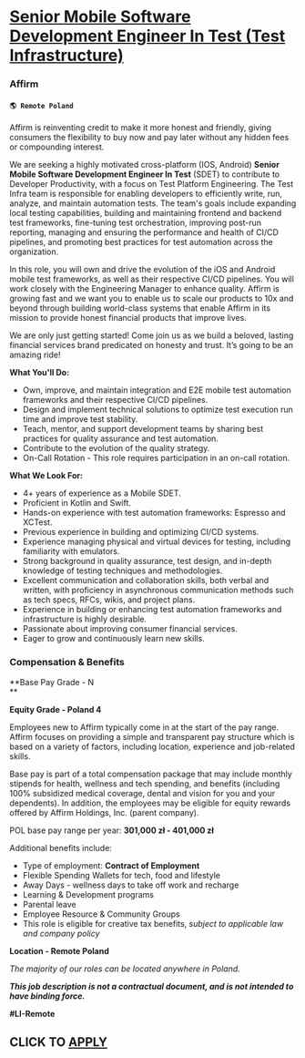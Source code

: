 # [Senior Mobile Software Development Engineer In Test (Test Infrastructure)](https://www.remotewlb.com/apply/senior-mobile-software-development-engineer-in-test-test-infrastructure)  
### Affirm  
#### `🌎 Remote Poland`  

Affirm is reinventing credit to make it more honest and friendly, giving consumers the flexibility to buy now and pay later without any hidden fees or compounding interest.

We are seeking a highly motivated cross-platform (IOS, Android) **Senior Mobile Software Development Engineer In Test** (SDET) to contribute to Developer Productivity, with a focus on Test Platform Engineering. The Test Infra team is responsible for enabling developers to efficiently write, run, analyze, and maintain automation tests. The team's goals include expanding local testing capabilities, building and maintaining frontend and backend test frameworks, fine-tuning test orchestration, improving post-run reporting, managing and ensuring the performance and health of CI/CD pipelines, and promoting best practices for test automation across the organization.

In this role, you will own and drive the evolution of the iOS and Android mobile test frameworks, as well as their respective CI/CD pipelines. You will work closely with the Engineering Manager to enhance quality. Affirm is growing fast and we want you to enable us to scale our products to 10x and beyond through building world-class systems that enable Affirm in its mission to provide honest financial products that improve lives.

We are only just getting started! Come join us as we build a beloved, lasting financial services brand predicated on honesty and trust. It’s going to be an amazing ride!

  
**What You'll Do:**

  * Own, improve, and maintain integration and E2E mobile test automation frameworks and their respective CI/CD pipelines. 
  * Design and implement technical solutions to optimize test execution run time and improve test stability. 
  * Teach, mentor, and support development teams by sharing best practices for quality assurance and test automation. 
  * Contribute to the evolution of the quality strategy. 
  * On-Call Rotation \- This role requires participation in an on-call rotation.

  
**What We Look For:**

  * 4+ years of experience as a Mobile SDET.
  * Proficient in Kotlin and Swift.
  * Hands-on experience with test automation frameworks: Espresso and XCTest.
  * Previous experience in building and optimizing CI/CD systems.
  * Experience managing physical and virtual devices for testing, including familiarity with emulators.
  * Strong background in quality assurance, test design, and in-depth knowledge of testing techniques and methodologies.
  * Excellent communication and collaboration skills, both verbal and written, with proficiency in asynchronous communication methods such as tech specs, RFCs, wikis, and project plans.
  * Experience in building or enhancing test automation frameworks and infrastructure is highly desirable.
  * Passionate about improving consumer financial services.
  * Eager to grow and continuously learn new skills.  
  

### **Compensation & Benefits**

**Base Pay Grade - N  
**

**Equity Grade - Poland 4**

Employees new to Affirm typically come in at the start of the pay range. Affirm focuses on providing a simple and transparent pay structure which is based on a variety of factors, including location, experience and job-related skills.

Base pay is part of a total compensation package that may include monthly stipends for health, wellness and tech spending, and benefits (including 100% subsidized medical coverage, dental and vision for you and your dependents). In addition, the employees may be eligible for equity rewards offered by Affirm Holdings, Inc. (parent company).

POL base pay range per year: **301,000 zł - 401,000 zł**

Additional benefits include:

  * Type of employment: **Contract of Employment**
  * Flexible Spending Wallets for tech, food and lifestyle
  * Away Days - wellness days to take off work and recharge
  * Learning & Development programs
  * Parental leave
  * Employee Resource & Community Groups
  * This role is eligible for creative tax benefits, _subject to applicable law and company policy_

**Location - Remote Poland**

_The majority of our roles can be located anywhere in Poland._

_**This job description is not a contractual document, and is not intended to have binding force.**_

**#LI-Remote**

  
## CLICK TO [APPLY](https://www.remotewlb.com/apply/senior-mobile-software-development-engineer-in-test-test-infrastructure)

